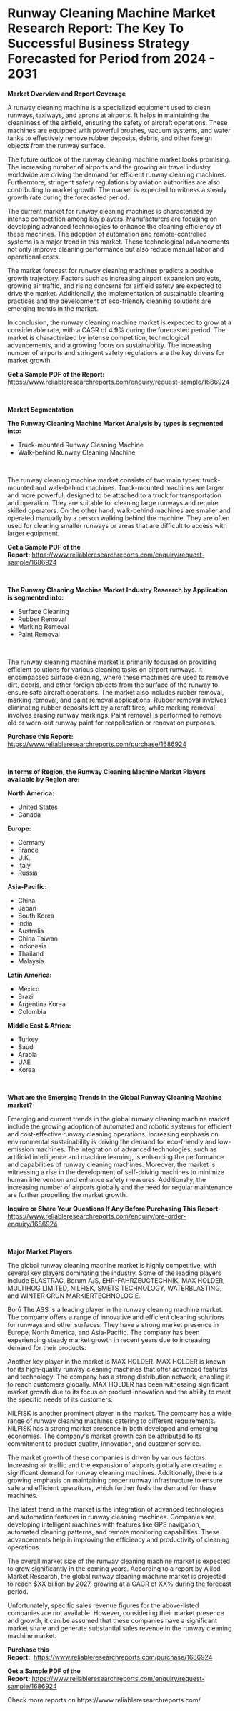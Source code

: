 <p><h1>Runway Cleaning Machine Market Research Report: The Key To Successful Business Strategy Forecasted for Period from 2024 - 2031</h1></p><p><strong>Market Overview and Report Coverage</strong></p>
<p><p>A runway cleaning machine is a specialized equipment used to clean runways, taxiways, and aprons at airports. It helps in maintaining the cleanliness of the airfield, ensuring the safety of aircraft operations. These machines are equipped with powerful brushes, vacuum systems, and water tanks to effectively remove rubber deposits, debris, and other foreign objects from the runway surface.</p><p>The future outlook of the runway cleaning machine market looks promising. The increasing number of airports and the growing air travel industry worldwide are driving the demand for efficient runway cleaning machines. Furthermore, stringent safety regulations by aviation authorities are also contributing to market growth. The market is expected to witness a steady growth rate during the forecasted period.</p><p>The current market for runway cleaning machines is characterized by intense competition among key players. Manufacturers are focusing on developing advanced technologies to enhance the cleaning efficiency of these machines. The adoption of automation and remote-controlled systems is a major trend in this market. These technological advancements not only improve cleaning performance but also reduce manual labor and operational costs.</p><p>The market forecast for runway cleaning machines predicts a positive growth trajectory. Factors such as increasing airport expansion projects, growing air traffic, and rising concerns for airfield safety are expected to drive the market. Additionally, the implementation of sustainable cleaning practices and the development of eco-friendly cleaning solutions are emerging trends in the market.</p><p>In conclusion, the runway cleaning machine market is expected to grow at a considerable rate, with a CAGR of 4.9% during the forecasted period. The market is characterized by intense competition, technological advancements, and a growing focus on sustainability. The increasing number of airports and stringent safety regulations are the key drivers for market growth.</p></p>
<p><strong>Get a Sample PDF of the Report:</strong> <a href="https://www.reliableresearchreports.com/enquiry/request-sample/1686924">https://www.reliableresearchreports.com/enquiry/request-sample/1686924</a></p>
<p>&nbsp;</p>
<p><strong>Market Segmentation</strong></p>
<p><strong>The Runway Cleaning Machine Market Analysis by types is segmented into:</strong></p>
<p><ul><li>Truck-mounted Runway Cleaning Machine</li><li>Walk-behind Runway Cleaning Machine</li></ul></p>
<p>&nbsp;</p>
<p><p>The runway cleaning machine market consists of two main types: truck-mounted and walk-behind machines. Truck-mounted machines are larger and more powerful, designed to be attached to a truck for transportation and operation. They are suitable for cleaning large runways and require skilled operators. On the other hand, walk-behind machines are smaller and operated manually by a person walking behind the machine. They are often used for cleaning smaller runways or areas that are difficult to access with larger equipment.</p></p>
<p><strong>Get a Sample PDF of the Report:</strong>&nbsp;<a href="https://www.reliableresearchreports.com/enquiry/request-sample/1686924">https://www.reliableresearchreports.com/enquiry/request-sample/1686924</a></p>
<p>&nbsp;</p>
<p><strong>The Runway Cleaning Machine Market Industry Research by Application is segmented into:</strong></p>
<p><ul><li>Surface Cleaning</li><li>Rubber Removal</li><li>Marking Removal</li><li>Paint Removal</li></ul></p>
<p>&nbsp;</p>
<p><p>The runway cleaning machine market is primarily focused on providing efficient solutions for various cleaning tasks on airport runways. It encompasses surface cleaning, where these machines are used to remove dirt, debris, and other foreign objects from the surface of the runway to ensure safe aircraft operations. The market also includes rubber removal, marking removal, and paint removal applications. Rubber removal involves eliminating rubber deposits left by aircraft tires, while marking removal involves erasing runway markings. Paint removal is performed to remove old or worn-out runway paint for reapplication or renovation purposes.</p></p>
<p><strong>Purchase this Report:</strong>&nbsp; <a href="https://www.reliableresearchreports.com/purchase/1686924">https://www.reliableresearchreports.com/purchase/1686924</a></p>
<p>&nbsp;</p>
<p><strong>In terms of Region, the Runway Cleaning Machine Market Players available by Region are:</strong></p>
<p>
    <p> <strong> North America: </strong>
        <ul>
            <li>United States</li>
            <li>Canada</li>
        </ul>
        </p> 
    <p> <strong> Europe: </strong>
        <ul>
            <li>Germany</li>
            <li>France</li>
            <li>U.K.</li>
            <li>Italy</li>
            <li>Russia</li>
        </ul>
        </p> 
    <p> <strong> Asia-Pacific: </strong>
        <ul>
            <li>China</li>
            <li>Japan</li>
            <li>South Korea</li>
            <li>India</li>
            <li>Australia</li>
            <li>China Taiwan</li>
            <li>Indonesia</li>
            <li>Thailand</li>
            <li>Malaysia</li>
        </ul>
        </p> 
    <p> <strong> Latin America: </strong>
        <ul>
            <li>Mexico</li>
            <li>Brazil</li>
            <li>Argentina Korea</li>
            <li>Colombia</li>
        </ul>
        </p> 
    <p> <strong> Middle East & Africa: </strong>
        <ul>
            <li>Turkey</li>
            <li>Saudi</li>
            <li>Arabia</li>
            <li>UAE</li>
            <li>Korea</li>
        </ul>
    </p>
    </p>
<p>&nbsp;</p>
<p><strong>What are the Emerging Trends in the Global Runway Cleaning Machine market?</strong></p>
<p><p>Emerging and current trends in the global runway cleaning machine market include the growing adoption of automated and robotic systems for efficient and cost-effective runway cleaning operations. Increasing emphasis on environmental sustainability is driving the demand for eco-friendly and low-emission machines. The integration of advanced technologies, such as artificial intelligence and machine learning, is enhancing the performance and capabilities of runway cleaning machines. Moreover, the market is witnessing a rise in the development of self-driving machines to minimize human intervention and enhance safety measures. Additionally, the increasing number of airports globally and the need for regular maintenance are further propelling the market growth.</p></p>
<p><strong>Inquire or Share Your Questions If Any Before Purchasing This Report</strong>- <a href="https://www.reliableresearchreports.com/enquiry/pre-order-enquiry/1686924">https://www.reliableresearchreports.com/enquiry/pre-order-enquiry/1686924</a></p>
<p>&nbsp;</p>
<p><strong>Major Market Players</strong></p>
<p><p>The global runway cleaning machine market is highly competitive, with several key players dominating the industry. Some of the leading players include BLASTRAC, Borum A/S, EHR-FAHRZEUGTECHNIK, MAX HOLDER, MULTIHOG LIMITED, NILFISK, SMETS TECHNOLOGY, WATERBLASTING, and WINTER GRUN MARKIERTECHNOLOGIE. </p><p>Borů The ASS is a leading player in the runway cleaning machine market. The company offers a range of innovative and efficient cleaning solutions for runways and other surfaces. They have a strong market presence in Europe, North America, and Asia-Pacific. The company has been experiencing steady market growth in recent years due to increasing demand for their products.</p><p>Another key player in the market is MAX HOLDER. MAX HOLDER is known for its high-quality runway cleaning machines that offer advanced features and technology. The company has a strong distribution network, enabling it to reach customers globally. MAX HOLDER has been witnessing significant market growth due to its focus on product innovation and the ability to meet the specific needs of its customers.</p><p>NILFISK is another prominent player in the market. The company has a wide range of runway cleaning machines catering to different requirements. NILFISK has a strong market presence in both developed and emerging economies. The company's market growth can be attributed to its commitment to product quality, innovation, and customer service.</p><p>The market growth of these companies is driven by various factors. Increasing air traffic and the expansion of airports globally are creating a significant demand for runway cleaning machines. Additionally, there is a growing emphasis on maintaining proper runway infrastructure to ensure safe and efficient operations, which further fuels the demand for these machines.</p><p>The latest trend in the market is the integration of advanced technologies and automation features in runway cleaning machines. Companies are developing intelligent machines with features like GPS navigation, automated cleaning patterns, and remote monitoring capabilities. These advancements help in improving the efficiency and productivity of cleaning operations.</p><p>The overall market size of the runway cleaning machine market is expected to grow significantly in the coming years. According to a report by Allied Market Research, the global runway cleaning machine market is projected to reach $XX billion by 2027, growing at a CAGR of XX% during the forecast period.</p><p>Unfortunately, specific sales revenue figures for the above-listed companies are not available. However, considering their market presence and growth, it can be assumed that these companies have a significant market share and generate substantial sales revenue in the runway cleaning machine market.</p></p>
<p><strong>Purchase this Report:</strong>&nbsp;&nbsp;<a href="https://www.reliableresearchreports.com/purchase/1686924">https://www.reliableresearchreports.com/purchase/1686924</a></p>
<p></p>
<p><strong>Get a Sample PDF of the Report:</strong>&nbsp;<a href="https://www.reliableresearchreports.com/enquiry/request-sample/1686924">https://www.reliableresearchreports.com/enquiry/request-sample/1686924</a></p>
<p>Check more reports on https://www.reliableresearchreports.com/</p>